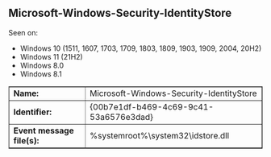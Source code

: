 ## Microsoft-Windows-Security-IdentityStore

Seen on:
* Windows 10 (1511, 1607, 1703, 1709, 1803, 1809, 1903, 1909, 2004, 20H2)
* Windows 11 (21H2)
* Windows 8.0
* Windows 8.1

<table border="1" class="docutils">
  <tbody>
    <tr>
      <td><b>Name:</b></td>
      <td>Microsoft-Windows-Security-IdentityStore</td>
    </tr>
    <tr>
      <td><b>Identifier:</b></td>
      <td>{00b7e1df-b469-4c69-9c41-53a6576e3dad}</td>
    </tr>
    <tr>
      <td><b>Event message file(s):</b></td>
      <td>%systemroot%\system32\idstore.dll</td>
    </tr>
  </tbody>
</table>

&nbsp;

